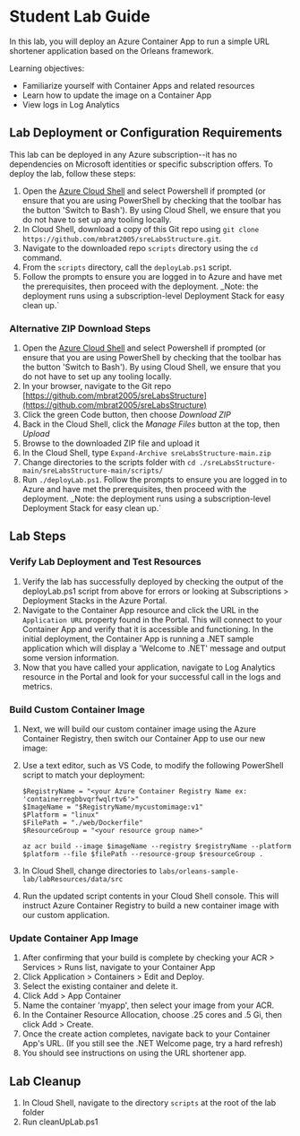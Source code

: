# Student Lab Guide

In this lab, you will deploy an Azure Container App to run a simple URL shortener application based on the Orleans framework. 

Learning objectives:

* Familiarize yourself with Container Apps and related resources
* Learn how to update the image on a Container App
* View logs in Log Analytics

## Lab Deployment or Configuration Requirements

This lab can be deployed in any Azure subscription--it has no dependencies on Microsoft identities or specific subscription offers. To deploy the lab, follow these steps:

1. Open the [Azure Cloud Shell](https://shell.azure.com) and select Powershell if prompted (or ensure that you are using PowerShell by checking that the toolbar has the button 'Switch to Bash'). By using Cloud Shell, we ensure that you do not have to set up any tooling locally.
1. In Cloud Shell, download a copy of this Git repo using `git clone https://github.com/mbrat2005/sreLabsStructure.git`. 
1. Navigate to the downloaded repo `scripts` directory using the `cd` command.
1. From the `scripts` directory, call the `deployLab.ps1` script.
1. Follow the prompts to ensure you are logged in to Azure and have met the prerequisites, then proceed with the deployment. _Note: the deployment runs using a subscription-level Deployment Stack for easy clean up.`

### Alternative ZIP Download Steps

1. Open the [Azure Cloud Shell](https://shell.azure.com) and select Powershell if prompted (or ensure that you are using PowerShell by checking that the toolbar has the button 'Switch to Bash'). By using Cloud Shell, we ensure that you do not have to set up any tooling locally.
1. In your browser, navigate to the Git repo [https://github.com/mbrat2005/sreLabsStructure](https://github.com/mbrat2005/sreLabsStructure)
1. Click the green Code button, then choose _Download ZIP_
1. Back in the Cloud Shell, click the _Manage Files_ button at the top, then _Upload_
1. Browse to the downloaded ZIP file and upload it
1. In the Cloud Shell, type `Expand-Archive sreLabsStructure-main.zip`
1. Change directories to the scripts folder with `cd ./sreLabsStructure-main/sreLabsStructure-main/scripts/`
1. Run `./deployLab.ps1`. Follow the prompts to ensure you are logged in to Azure and have met the prerequisites, then proceed with the deployment. _Note: the deployment runs using a subscription-level Deployment Stack for easy clean up.`

## Lab Steps

### Verify Lab Deployment and Test Resources

1. Verify the lab has successfully deployed by checking the output of the deployLab.ps1 script from above for errors or looking at Subscriptions > Deployment Stacks in the Azure Portal.
1. Navigate to the Container App resource and click the URL in the `Application URL` property found in the Portal. This will connect to your Container App and verify that it is accessible and functioning. In the initial deployment, the Container App is running a .NET sample application which will display a 'Welcome to .NET' message and output some version information.
1. Now that you have called your application, navigate to Log Analytics resource in the Portal and look for your successful call in the logs and metrics.

### Build Custom Container Image

1. Next, we will build our custom container image using the Azure Container Registry, then switch our Container App to use our new image:
1. Use a text editor, such as VS Code, to modify the following PowerShell script to match your deployment:

    ```azurepowershell
    $RegistryName = "<your Azure Container Registry Name ex: 'containerregbbvqrfwqlrtv6'>"
    $ImageName = "$RegistryName/mycustomimage:v1"
    $Platform = "linux"
    $FilePath = "./web/Dockerfile"
    $ResourceGroup = "<your resource group name>"
    
    az acr build --image $imageName --registry $registryName --platform $platform --file $filePath --resource-group $resourceGroup .
    ```
1. In Cloud Shell, change directories to `labs/orleans-sample-lab/labResources/data/src`
1. Run the updated script contents in your Cloud Shell console. This will instruct Azure Container Registry to build a new container image with our custom application.

### Update Container App Image

1. After confirming that your build is complete by checking your ACR > Services > Runs list, navigate to your Container App
1. Click Application > Containers > Edit and Deploy.
1. Select the existing container and delete it.
1. Click Add > App Container
1. Name the container 'myapp', then select your image from your ACR.
1. In the Container Resource Allocation, choose .25 cores and .5 Gi, then click Add > Create.
1. Once the create action completes, navigate back to your Container App's URL. (If you still see the .NET Welcome page, try a hard refresh)
1. You should see instructions on using the URL shortener app.

## Lab Cleanup

1. In Cloud Shell, navigate to the directory `scripts` at the root of the lab folder
1. Run cleanUpLab.ps1